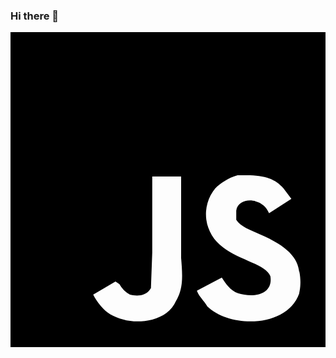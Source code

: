 ### Hi there 👋

<svg viewBox="0 0 24 24" xmlns="http://www.w3.org/2000/svg">
  <path d="M0 0h24v24H0V0zm22 18.3c-.1-1.1-.9-2-3-2.9-.7-.3-1.5-.6-1.8-1.1v-.7c.1-.7.9-.9 1.5-.7.4.1.8.4 1 .9l1.7-1.1-.6-.8c-.6-.7-1.4-1-2.8-1h-.7c-.7.2-1.3.6-1.7 1a3.1 3.1 0 00.6 4.5c1.3 1 3.3 1.3 3.6 2.2.2 1.2-.9 1.6-2 1.4-.8-.1-1.2-.5-1.7-1.3l-1.9 1c.2.5.5.7.8 1.2 1.8 1.7 6.1 1.6 7-1 0-.1.2-.7 0-1.7zM13 11h-2.2v5.8l-.1 2.7c-.4.7-1.2.6-1.6.5a2 2 0 01-.8-.8L8 19 6.3 20c.3.6.8 1.2 1.3 1.5.9.5 2 .7 3.2.4.8-.2 1.5-.7 1.8-1.4.6-1 .5-2 .4-3.3V11z"/>
</svg>

<!--
**Michael2M-dot/Michael2M-dot** is a ✨ _special_ ✨ repository because its `README.md` (this file) appears on your GitHub profile.

Here are some ideas to get you started:

- 🔭 I’m currently working on ...
- 🌱 I’m currently learning ...
- 👯 I’m looking to collaborate on ...
- 🤔 I’m looking for help with ...
- 💬 Ask me about ...
- 📫 How to reach me: ...
- 😄 Pronouns: ...
- ⚡ Fun fact: ...
-->
